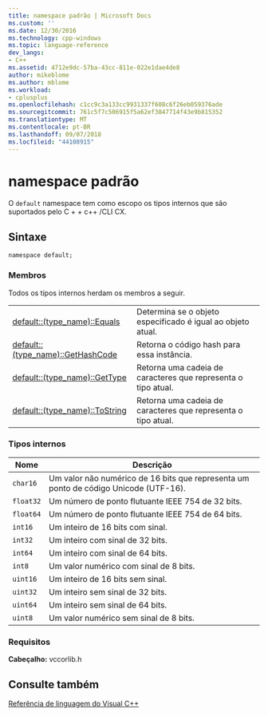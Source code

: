 ```yaml
---
title: namespace padrão | Microsoft Docs
ms.custom: ''
ms.date: 12/30/2016
ms.technology: cpp-windows
ms.topic: language-reference
dev_langs:
- C++
ms.assetid: 4712e9dc-57ba-43cc-811e-022e1dae4de8
author: mikeblome
ms.author: mblome
ms.workload:
- cplusplus
ms.openlocfilehash: c1cc9c3a133cc9931337f608c6f26eb059376ade
ms.sourcegitcommit: 761c5f7c506915f5a62ef3847714f43e9b815352
ms.translationtype: MT
ms.contentlocale: pt-BR
ms.lasthandoff: 09/07/2018
ms.locfileid: "44108915"
---
```

# <a name="default-namespace"></a>namespace padrão

O `default` namespace tem como escopo os tipos internos que são suportados pelo C + + c++ /CLI CX.

## <a name="syntax"></a>Sintaxe

```
namespace default;
```

### <a name="members"></a>Membros

Todos os tipos internos herdam os membros a seguir.

|||
|-|-|
|[default::(type_name)::Equals](../cppcx/default-type-name-equals-method.md)|Determina se o objeto especificado é igual ao objeto atual.|
|[default::(type_name)::GetHashCode](../cppcx/default-type-name-gethashcode-method.md)|Retorna o código hash para essa instância.|
|[default::(type_name)::GetType](../cppcx/default-type-name-gettype-method.md)|Retorna uma cadeia de caracteres que representa o tipo atual.|
|[default::(type_name)::ToString](../cppcx/default-type-name-tostring-method.md)|Retorna uma cadeia de caracteres que representa o tipo atual.|

### <a name="built-in-types"></a>Tipos internos

|Nome|Descrição|
|----------|-----------------|
|`char16`|Um valor não numérico de 16 bits que representa um ponto de código Unicode (UTF-16).|
|`float32`|Um número de ponto flutuante IEEE 754 de 32 bits.|
|`float64`|Um número de ponto flutuante IEEE 754 de 64 bits.|
|`int16`|Um inteiro de 16 bits com sinal.|
|`int32`|Um inteiro com sinal de 32 bits.|
|`int64`|Um inteiro com sinal de 64 bits.|
|`int8`|Um valor numérico com sinal de 8 bits.|
|`uint16`|Um inteiro de 16 bits sem sinal.|
|`uint32`|Um inteiro sem sinal de 32 bits.|
|`uint64`|Um inteiro sem sinal de 64 bits.|
|`uint8`|Um valor numérico sem sinal de 8 bits.|

### <a name="requirements"></a>Requisitos

**Cabeçalho:** vccorlib.h

## <a name="see-also"></a>Consulte também

[Referência de linguagem do Visual C++](../cppcx/visual-c-language-reference-c-cx.md)